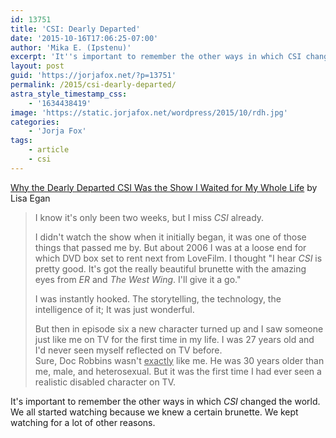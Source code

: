 ```yaml
---
id: 13751
title: 'CSI: Dearly Departed'
date: '2015-10-16T17:06:25-07:00'
author: 'Mika E. (Ipstenu)'
excerpt: 'It''s important to remember the other ways in which CSI changed the world.'
layout: post
guid: 'https://jorjafox.net/?p=13751'
permalink: /2015/csi-dearly-departed/
astra_style_timestamp_css:
    - '1634438419'
image: 'https://static.jorjafox.net/wordpress/2015/10/rdh.jpg'
categories:
    - 'Jorja Fox'
tags:
    - article
    - csi
---
```


<a href="http://www.huffingtonpost.co.uk/lisa-egan/csi-show_b_8307652.html">Why the Dearly Departed CSI Was the Show I Waited for My Whole Life</a> by Lisa Egan
<blockquote>I know it's only been two weeks, but I miss <i>CSI</i> already.

I didn't watch the show when it initially began, it was one of those things that passed me by. But about 2006 I was at a loose end for which DVD box set to rent next from LoveFilm. I thought "I hear <i>CSI</i> is pretty good. It's got the really beautiful brunette with the amazing eyes from <i>ER</i> and <i>The West Wing</i>. I'll give it a go."

I was instantly hooked. The storytelling, the technology, the intelligence of it; It was just wonderful.
<div id="modulous_mid_article" class="ad_spot">But then in episode six a new character turned up and I saw someone just like me on TV for the first time in my life. I was 27 years old and I'd never seen myself reflected on TV before.</div>
Sure, Doc Robbins wasn't <u>exactly</u> like me. He was 30 years older than me, male, and heterosexual. But it was the first time I had ever seen a realistic disabled character on TV.</blockquote>
It's important to remember the other ways in which <em>CSI</em> changed the world. We all started watching because we knew a certain brunette. We kept watching for a lot of other reasons.